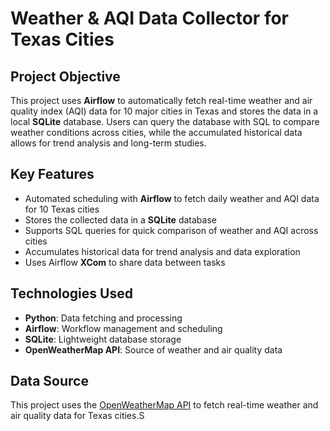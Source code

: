 # Weather & AQI Data Collector for Texas Cities

## Project Objective
This project uses **Airflow** to automatically fetch real-time weather and air quality index (AQI) data for 10 major cities in Texas and stores the data in a local **SQLite** database. Users can query the database with SQL to compare weather conditions across cities, while the accumulated historical data allows for trend analysis and long-term studies.

## Key Features
- Automated scheduling with **Airflow** to fetch daily weather and AQI data for 10 Texas cities
- Stores the collected data in a **SQLite** database
- Supports SQL queries for quick comparison of weather and AQI across cities
- Accumulates historical data for trend analysis and data exploration
- Uses Airflow **XCom** to share data between tasks

## Technologies Used
- **Python**: Data fetching and processing  
- **Airflow**: Workflow management and scheduling  
- **SQLite**: Lightweight database storage  
- **OpenWeatherMap API**: Source of weather and air quality data  

## Data Source
This project uses the [OpenWeatherMap API](https://openweathermap.org/api) to fetch real-time weather and air quality data for Texas cities.S
